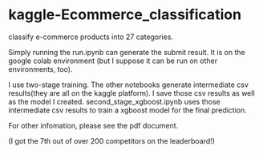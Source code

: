 # kaggle-Ecommerce_classification
classify e-commerce products into 27 categories.

Simply running the run.ipynb can generate the submit result. It is on the google colab environment (but I suppose it can be run on other environments, too). 

I use two-stage training. The other notebooks generate intermediate csv results(they are all on the kaggle platform). I save those csv results as well as the model I created. 
second_stage_xgboost.ipynb uses those intermediate csv results to train a xgboost model for the final prediction. 

For other infomation, please see the pdf document.  

(I got the 7th out of over 200 competitors on the leaderboard!) 
